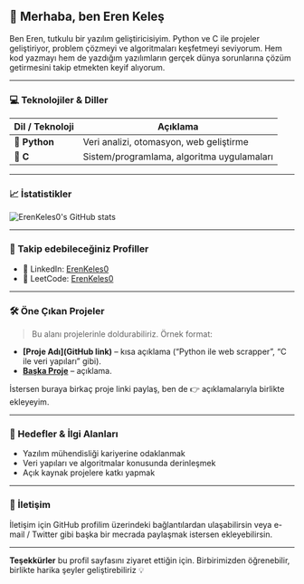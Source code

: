 ## 👋 Merhaba, ben Eren Keleş

Ben Eren, tutkulu bir yazılım geliştiricisiyim. Python ve C ile projeler geliştiriyor, problem çözmeyi ve algoritmaları keşfetmeyi seviyorum. Hem kod yazmayı hem de yazdığım yazılımların gerçek dünya sorunlarına çözüm getirmesini takip etmekten keyif alıyorum.

---

### 💻 Teknolojiler & Diller

| Dil / Teknoloji | Açıklama |
|------------------|-----------|
| 🐍 **Python**     | Veri analizi, otomasyon, web geliştirme |
| 📘 **C**         | Sistem/programlama, algoritma uygulamaları |

---

### 📈 İstatistikler

<!-- Profil dinamizmi için örnek: -->
![ErenKeles0's GitHub stats](https://github-readme-stats.vercel.app/api?username=ErenKeles0&show_icons=true&theme=radical)

---

### 🔗 Takip edebileceğiniz Profiller

- 💼 LinkedIn: [ErenKeles0](https://www.linkedin.com/in/ErenKeles0)
- 🧠 LeetCode: [ErenKeles0](https://leetcode.com/ErenKeles0)

---

### 🛠️ Öne Çıkan Projeler

> Bu alanı projelerinle doldurabiliriz. Örnek format:
- **[Proje Adı](GitHub link)** – kısa açıklama (“Python ile web scrapper”, “C ile veri yapıları” gibi).
- **[Başka Proje](Link)** – açıklama.

İstersen buraya birkaç proje linki paylaş, ben de 👉 açıklamalarıyla birlikte ekleyeyim.

---

### 🎯 Hedefler & İlgi Alanları

- Yazılım mühendisliği kariyerine odaklanmak  
- Veri yapıları ve algoritmalar konusunda derinleşmek  
- Açık kaynak projelere katkı yapmak  

---

### 🤝 İletişim

İletişim için GitHub profilim üzerindeki bağlantılardan ulaşabilirsin veya e-mail / Twitter gibi başka bir mecrada paylaşmak istersen ekleyebilirsin.

---

**Teşekkürler** bu profil sayfasını ziyaret ettiğin için. Birbirimizden öğrenebilir, birlikte harika şeyler geliştirebiliriz 💡  
